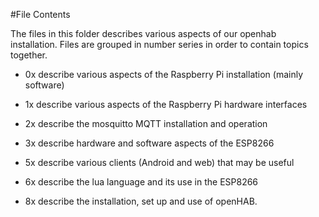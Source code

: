 #File Contents

The files in this folder describes various aspects of our openhab installation.  Files are grouped in number series in order to contain topics together.

- 0x describe various aspects of the Raspberry Pi installation (mainly software)

- 1x describe various aspects of the Raspberry Pi hardware interfaces

- 2x describe the mosquitto MQTT installation and operation

- 3x describe hardware and software aspects of the ESP8266

- 5x describe various clients (Android and web) that may be useful

- 6x describe the lua language and its use in the ESP8266

- 8x describe the installation, set up and use of openHAB.



